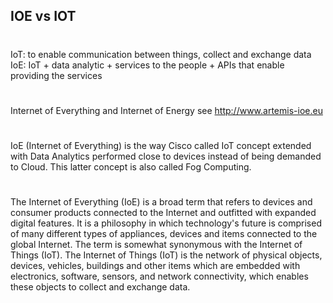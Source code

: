IOE vs IOT
---

# 
IoT: to enable communication between things, collect and exchange data
IoE: IoT + data analytic + services to the people + APIs that enable providing the services 

#
Internet of Everything and
Internet of Energy see http://www.artemis-ioe.eu

# 
IoE (Internet of Everything) is the way Cisco called IoT concept extended with Data Analytics performed close to devices instead of being demanded to Cloud. This latter concept is also called Fog Computing.

# 
The Internet of Everything (IoE) is a broad term that refers to devices and consumer products connected to the Internet and outfitted with expanded digital features. It is a philosophy in which technology's future is comprised of many different types of appliances, devices and items connected to the global Internet.
The term is somewhat synonymous with the Internet of Things (IoT). The Internet of Things (IoT) is the network of physical objects, devices, vehicles, buildings and other items which are embedded with electronics, software, sensors, and network connectivity, which enables these objects to collect and exchange data.